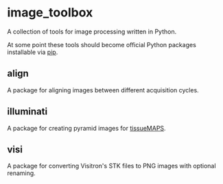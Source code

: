# image_toolbox #

A collection of tools for image processing written in Python.

At some point these tools should become official Python packages installable via [pip](https://pypi.python.org/pypi/pip).


## align ##

A package for aligning images between different acquisition cycles.


## illuminati ##

A package for creating pyramid images for [tissueMAPS](https://github.com/pelkmanslab/TissueMAPS).


## visi ## 

A package for converting Visitron's STK files to PNG images with optional renaming.

